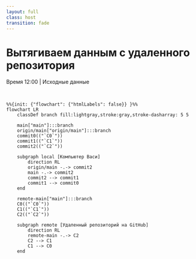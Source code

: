 ```yaml
---
layout: full
class: host
transition: fade
---
```


# Вытягиваем данным с удаленного репозитория
Время 12:00 | Исходные данные

<br />

```mermaid {scale: 1}
%%{init: {"flowchart": {"htmlLabels": false}} }%%
flowchart LR
    classDef branch fill:lightgray,stroke:gray,stroke-dasharray: 5 5
    
    main["main"]:::branch
    origin/main["origin/main"]:::branch
    commit0(("`C0`"))
    commit1(("`C1`"))
    commit2(("`C2`"))

    subgraph local [Компьютер Васи]
        direction RL
        origin/main -.-> commit2
        main -.-> commit2
        commit2 --> commit1
        commit1 --> commit0
    end
    
    remote-main["main"]:::branch
    C0(("`C0`"))
    C1(("`C1`"))
    C2(("`C2`"))
    
    subgraph remote [Удаленный репозиторий на GitHub]
        direction RL
        remote-main -.-> C2
        C2 --> C1
        C1 --> C0
    end
```

<style>
    .host .mermaid {
        display: flex;
        justify-content: center;
    }
</style>

